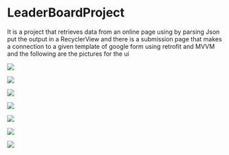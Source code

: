 # LeaderBoardProject
It is a project that retrieves data from an online page using by parsing Json put the output in a RecyclerView and there is a 
submission page that makes a connection to a given template of google form using retrofit and MVVM
and the following are the pictures for the ui

![](https://github.com/christyghaly/LeaderBoardProjectUiImages/blob/master/Launcher.png)


![](https://github.com/christyghaly/LeaderBoardProjectUiImages/blob/master/Learning_leaders.png)


![](https://github.com/christyghaly/LeaderBoardProjectUiImages/blob/master/skill_iq_leaders.png)


![](https://github.com/christyghaly/LeaderBoardProjectUiImages/blob/master/submission_activity.png)


![](https://github.com/christyghaly/LeaderBoardProjectUiImages/blob/master/group_109.png)


![](https://github.com/christyghaly/LeaderBoardProjectUiImages/blob/master/not_success.png)


![](https://github.com/christyghaly/LeaderBoardProjectUiImages/blob/master/success.png)
